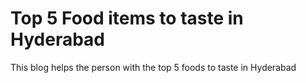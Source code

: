 # Top 5 Food items to taste in Hyderabad
This blog helps the person with the top 5 foods to taste in Hyderabad
